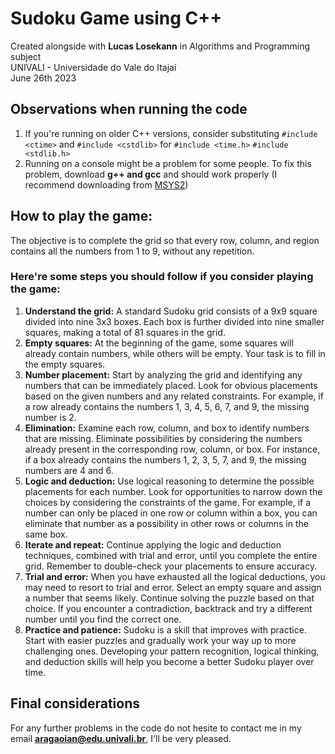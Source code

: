 # Sudoku Game using **C++**

Created alongside with **Lucas Losekann** in Algorithms and Programming subject <br />
UNIVALI - Universidade do Vale do Itajaí <br />
June 26th 2023 <br />

## Observations when running the code
1. If you're running on older C++ versions, consider substituting `#include <ctime>` and `#include <cstdlib>` for `#include <time.h>` `#include <stdlib.h>`
2. Running on a console might be a problem for some people. To fix this problem, download **g++ and gcc** and should work properly (I recommend downloading from [MSYS2](https://www.msys2.org/))
   
## How to play the game:
The objective is to complete the grid so that every row, column, and region contains all the numbers from 1 to 9, without any repetition. 
### Here're some steps you should follow if you consider playing the game:
1. **Understand the grid:** A standard Sudoku grid consists of a 9x9 square divided into nine 3x3 boxes. Each box is further divided into nine smaller squares, making a total of 81 squares in the grid.
2. **Empty squares:** At the beginning of the game, some squares will already contain numbers, while others will be empty. Your task is to fill in the empty squares.
3. **Number placement:** Start by analyzing the grid and identifying any numbers that can be immediately placed. Look for obvious placements based on the given numbers and any related constraints. For example, if a row already contains the numbers 1, 3, 4, 5, 6, 7, and 9, the missing number is 2.
4. **Elimination:** Examine each row, column, and box to identify numbers that are missing. Eliminate possibilities by considering the numbers already present in the corresponding row, column, or box. For instance, if a box already contains the numbers 1, 2, 3, 5, 7, and 9, the missing numbers are 4 and 6.
5. **Logic and deduction:** Use logical reasoning to determine the possible placements for each number. Look for opportunities to narrow down the choices by considering the constraints of the game. For example, if a number can only be placed in one row or column within a box, you can eliminate that number as a possibility in other rows or columns in the same box.
6. **Iterate and repeat:** Continue applying the logic and deduction techniques, combined with trial and error, until you complete the entire grid. Remember to double-check your placements to ensure accuracy.
7. **Trial and error:** When you have exhausted all the logical deductions, you may need to resort to trial and error. Select an empty square and assign a number that seems likely. Continue solving the puzzle based on that choice. If you encounter a contradiction, backtrack and try a different number until you find the correct one.
8. **Practice and patience:** Sudoku is a skill that improves with practice. Start with easier puzzles and gradually work your way up to more challenging ones. Developing your pattern recognition, logical thinking, and deduction skills will help you become a better Sudoku player over time.

## Final considerations
For any further problems in the code do not hesite to contact me in my email **aragaoian@edu.univali.br**, I'll be very pleased.
